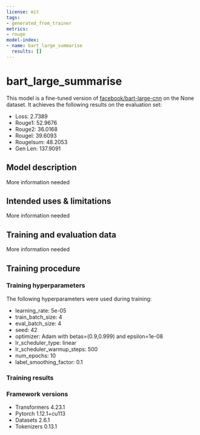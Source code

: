 ```yaml
---
license: mit
tags:
- generated_from_trainer
metrics:
- rouge
model-index:
- name: bart_large_summarise
  results: []
---
```


<!-- This model card has been generated automatically according to the information the Trainer had access to. You
should probably proofread and complete it, then remove this comment. -->

# bart_large_summarise

This model is a fine-tuned version of [facebook/bart-large-cnn](https://huggingface.co/facebook/bart-large-cnn) on the None dataset.
It achieves the following results on the evaluation set:
- Loss: 2.7389
- Rouge1: 52.9676
- Rouge2: 36.0168
- Rougel: 39.6093
- Rougelsum: 48.2053
- Gen Len: 137.9091

## Model description

More information needed

## Intended uses & limitations

More information needed

## Training and evaluation data

More information needed

## Training procedure

### Training hyperparameters

The following hyperparameters were used during training:
- learning_rate: 5e-05
- train_batch_size: 4
- eval_batch_size: 4
- seed: 42
- optimizer: Adam with betas=(0.9,0.999) and epsilon=1e-08
- lr_scheduler_type: linear
- lr_scheduler_warmup_steps: 500
- num_epochs: 10
- label_smoothing_factor: 0.1

### Training results



### Framework versions

- Transformers 4.23.1
- Pytorch 1.12.1+cu113
- Datasets 2.6.1
- Tokenizers 0.13.1
